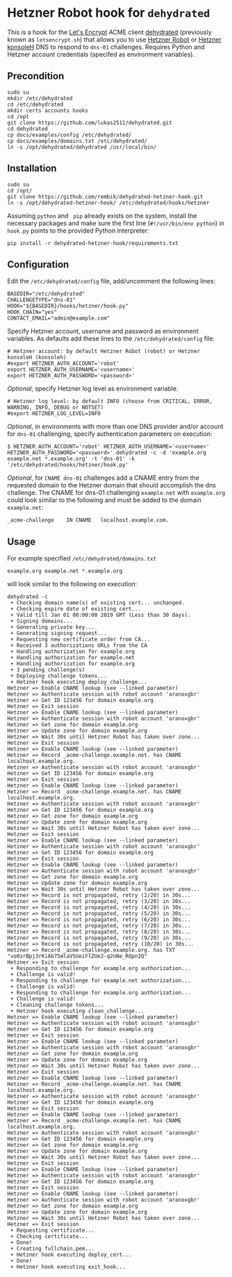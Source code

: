 # Hetzner Robot hook for `dehydrated`

This is a hook for the [Let's Encrypt](https://letsencrypt.org/) ACME client [dehydrated](https://github.com/lukas2511/dehydrated) (previously known as `letsencrypt.sh`) that allows you to use [Hetzner Robot](https://www.hetzner.de/us/hosting/domain/registrationrobot) or [Hetzner konsoleH]() DNS to respond to `dns-01` challenges. Requires Python and Hetzner account credentials (specifed as environment variables).

## Precondition
```shell
sudo su
mkdir /etc/dehydrated
cd /etc/dehydrated
mkdir certs accounts hooks
cd /opt
git clone https://github.com/lukas2511/dehydrated.git
cd dehydrated
cp docs/examples/config /etc/dehydrated/
cp docs/examples/domains.txt /etc/dehydrated/
ln -s /opt/dehydrated/dehydrated /usr/local/bin/
```

## Installation

```shell
sudo su
cd /opt/
git clone https://github.com/rembik/dehydrated-hetzner-hook.git
ln -s /opt/dehydrated-hetzner-hook/ /etc/dehydrated/hooks/hetzner
```
Assuming `python` and ` pip` already exists on the system, install the necessary packages and make sure the first line (`#!/usr/bin/env python`) in `hook.py` points to the provided Python interpreter:
```shell
pip install -r dehydrated-hetzner-hook/requirements.txt
```

## Configuration
Edit the `/etc/dehydrated/config` file, add/uncomment the following lines:
```shell
BASEDIR="/etc/dehydrated"
CHALLENGETYPE="dns-01"
HOOK="${BASEDIR}/hooks/hetzner/hook.py"
HOOK_CHAIN="yes"
CONTACT_EMAIL="admin@example.com"
```
Specify Hetzner account, username and password as environment variables. 
As defaults add these lines to the `/etc/dehydrated/config` file:
```
# Hetzner account: by default Hetzner Robot (robot) or Hetzner konsoleH (konsoleh)
#export HETZNER_AUTH_ACCOUNT='robot'
export HETZNER_AUTH_USERNAME='<username>'
export HETZNER_AUTH_PASSWORD='<password>'
```
*Optional*, specify Hetzner log level as environment variable.
```
# Hetzner log level: by default INFO (choose from CRITICAL, ERROR, WARNING, INFO, DEBUG or NOTSET)
#export HETZNER_LOG_LEVEL=INFO
```
*Optional*, in environments with more than one DNS provider and/or account for `dns-01` challenging, specify authentication parameters on execution: 
```shell
$ HETZNER_AUTH_ACCOUNT='robot' HETZNER_AUTH_USERNAME='<username>' HETZNER_AUTH_PASSWORD='<password>' dehydrated -c -d 'example.org example.net *.example.org' -t 'dns-01' -k '/etc/dehydrated/hooks/hetzner/hook.py'
```
*Optional*, for `CNAME dns-01` challenges add a CNAME entry from the 
requested domain to the Hetzner domain that should accomplish the dns challenge. 
The CNAME for dns-01 challenging `example.net` with `example.org` could look 
similar to the following and must be added to the domain `example.net`: 
```
_acme-challenge    IN CNAME   localhost.example.com.
```

## Usage
For example specified `/etc/dehydrated/domains.txt`
```
example.org example.net *.example.org
```

will look similar to the following on execution:
```shell
dehydrated -c
 + Checking domain name(s) of existing cert... unchanged.
 + Checking expire date of existing cert...
 + Valid till Jan 01 00:00:00 2019 GMT (Less than 30 days).
 + Signing domains...
 + Generating private key...
 + Generating signing request...
 + Requesting new certificate order from CA...
 + Received 3 authorizations URLs from the CA
 + Handling authorization for example.org
 + Handling authorization for example.net
 + Handling authorization for example.org
 + 3 pending challenge(s)
 + Deploying challenge tokens...
 + Hetzner hook executing deploy_challenge...
Hetzner => Enable CNAME lookup (see --linked parameter)
Hetzner => Authenticate session with robot account 'aranoxgbr'
Hetzner => Get ID 123456 for domain example.org
Hetzner => Exit session
Hetzner => Enable CNAME lookup (see --linked parameter)
Hetzner => Authenticate session with robot account 'aranoxgbr'
Hetzner => Get zone for domain example.org
Hetzner => Update zone for domain example.org
Hetzner => Wait 30s until Hetzner Robot has taken over zone...
Hetzner => Exit session
Hetzner => Enable CNAME lookup (see --linked parameter)
Hetzner => Record _acme-challenge.example.net. has CNAME localhost.example.org.
Hetzner => Authenticate session with robot account 'aranoxgbr'
Hetzner => Get ID 123456 for domain example.org
Hetzner => Exit session
Hetzner => Enable CNAME lookup (see --linked parameter)
Hetzner => Record _acme-challenge.example.net. has CNAME localhost.example.org.
Hetzner => Authenticate session with robot account 'aranoxgbr'
Hetzner => Get ID 123456 for domain example.org
Hetzner => Get zone for domain example.org
Hetzner => Update zone for domain example.org
Hetzner => Wait 30s until Hetzner Robot has taken over zone...
Hetzner => Exit session
Hetzner => Enable CNAME lookup (see --linked parameter)
Hetzner => Authenticate session with robot account 'aranoxgbr'
Hetzner => Get ID 123456 for domain example.org
Hetzner => Exit session
Hetzner => Enable CNAME lookup (see --linked parameter)
Hetzner => Authenticate session with robot account 'aranoxgbr'
Hetzner => Get zone for domain example.org
Hetzner => Update zone for domain example.org
Hetzner => Wait 30s until Hetzner Robot has taken over zone...
Hetzner => Record is not propagated, retry (2/20) in 30s...
Hetzner => Record is not propagated, retry (3/20) in 30s...
Hetzner => Record is not propagated, retry (4/20) in 30s...
Hetzner => Record is not propagated, retry (5/20) in 30s...
Hetzner => Record is not propagated, retry (6/20) in 30s...
Hetzner => Record is not propagated, retry (7/20) in 30s...
Hetzner => Record is not propagated, retry (8/20) in 30s...
Hetzner => Record is not propagated, retry (9/20) in 30s...
Hetzner => Record is not propagated, retry (10/20) in 30s...
Hetzner => Record _acme-challenge.example.org. has TXT "vo0zrBpj3rKiAb75mlaVSUeiFlZUe2-q2nNe_RQpn2Q"
Hetzner => Exit session
 + Responding to challenge for example.org authorization...
 + Challenge is valid!
 + Responding to challenge for example.net authorization...
 + Challenge is valid!
 + Responding to challenge for example.org authorization...
 + Challenge is valid!
 + Cleaning challenge tokens...
 + Hetzner hook executing clean_challenge...
Hetzner => Enable CNAME lookup (see --linked parameter)
Hetzner => Authenticate session with robot account 'aranoxgbr'
Hetzner => Get ID 123456 for domain example.org
Hetzner => Exit session
Hetzner => Enable CNAME lookup (see --linked parameter)
Hetzner => Authenticate session with robot account 'aranoxgbr'
Hetzner => Get zone for domain example.org
Hetzner => Update zone for domain example.org
Hetzner => Wait 30s until Hetzner Robot has taken over zone...
Hetzner => Exit session
Hetzner => Enable CNAME lookup (see --linked parameter)
Hetzner => Record _acme-challenge.example.net. has CNAME localhost.example.org.
Hetzner => Authenticate session with robot account 'aranoxgbr'
Hetzner => Get ID 123456 for domain example.org
Hetzner => Exit session
Hetzner => Enable CNAME lookup (see --linked parameter)
Hetzner => Record _acme-challenge.example.net. has CNAME localhost.example.org.
Hetzner => Authenticate session with robot account 'aranoxgbr'
Hetzner => Get ID 123456 for domain example.org
Hetzner => Get zone for domain example.org
Hetzner => Update zone for domain example.org
Hetzner => Wait 30s until Hetzner Robot has taken over zone...
Hetzner => Exit session
Hetzner => Enable CNAME lookup (see --linked parameter)
Hetzner => Authenticate session with robot account 'aranoxgbr'
Hetzner => Get ID 123456 for domain example.org
Hetzner => Exit session
Hetzner => Enable CNAME lookup (see --linked parameter)
Hetzner => Authenticate session with robot account 'aranoxgbr'
Hetzner => Get zone for domain example.org
Hetzner => Update zone for domain example.org
Hetzner => Wait 30s until Hetzner Robot has taken over zone...
Hetzner => Exit session
 + Requesting certificate...
 + Checking certificate...
 + Done!
 + Creating fullchain.pem...
 + Hetzner hook executing deploy_cert...
 + Done!
 + Hetzner hook executing exit_hook...
```
